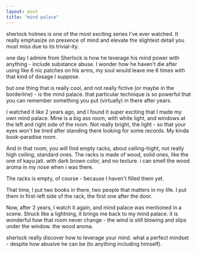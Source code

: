```yaml
---
layout: post
title: "mind palace"
--- 
```


sherlock holmes is one of the most exciting series I've ever watched. It really emphasize on presence of mind and elevate the slightest detail you must miss due to its trivial-ity.

one day I admire from Sherlock is how he leverage his mind power with anything - include substance abuse. I wonder how he haven't die after using like 6 nic patches on his arms, my soul would leave me 6 times with that kind of dosage I suppose.

but one thing that is really cool, and not really fictive (or maybe in the borderline) - is the mind palace. that particular technique is so powerful that you can remember something you put (virtually)  in there after years.

I watched it like 2 years ago, and I found it super exciting that I made my own mind palace. Mine is a big ass room, with white light, and windows at the left and right side of the room. Not really bright, the light - so that your eyes won't be tired after standing there looking for some records. My kinda book-paradise room.

And in that room, you will find empty racks, about ceiling-hight, not really high ceiling, standard ones. The racks is made of wood, solid ones, like the one of kayu jati. with dark brown color, and no texture. i can smell the wood aroma in my nose when i was there.

The racks is empty, of course - because I haven't filled them yet.

That time, I put two books in there, two people that matters in my life. I put them in first-left side of the rack, the first one after the door.

Now, after 2 years, I watch it again, and mind palace was mentioned in a scene. Struck like a lightning, it brings me back to my mind palace. it is wonderful how that room never change - the wind is still blowing and slips under the window. the wood aroma.

sherlock really discover how to leverage your mind. what a perfect mindset - despite how abusive he can be (to anything including himself).